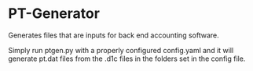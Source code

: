 # PT-Generator
Generates files that are inputs for back end accounting software.

Simply run ptgen.py with a properly configured config.yaml and it will generate pt.dat files from the .d1c files in the folders set in the config file.
